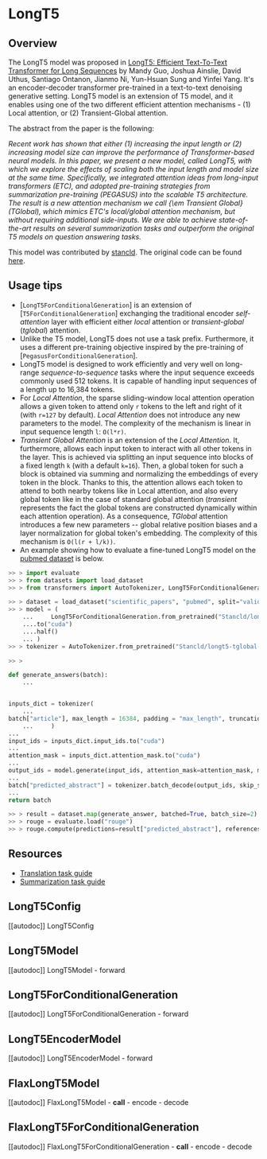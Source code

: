 <!--Copyright 2022 The HuggingFace Team. All rights reserved.

Licensed under the Apache License, Version 2.0 (the "License"); you may not use this file except in compliance with
the License. You may obtain a copy of the License at

http://www.apache.org/licenses/LICENSE-2.0

Unless required by applicable law or agreed to in writing, software distributed under the License is distributed on
an "AS IS" BASIS, WITHOUT WARRANTIES OR CONDITIONS OF ANY KIND, either express or implied. See the License for the
specific language governing permissions and limitations under the License.

⚠️ Note that this file is in Markdown but contain specific syntax for our doc-builder (similar to MDX) that may not be
rendered properly in your Markdown viewer.

-->

# LongT5

## Overview

The LongT5 model was proposed in [LongT5: Efficient Text-To-Text Transformer for Long Sequences](https://arxiv.org/abs/2112.07916)
by Mandy Guo, Joshua Ainslie, David Uthus, Santiago Ontanon, Jianmo Ni, Yun-Hsuan Sung and Yinfei Yang. It's an
encoder-decoder transformer pre-trained in a text-to-text denoising generative setting. LongT5 model is an extension of
T5 model, and it enables using one of the two different efficient attention mechanisms - (1) Local attention, or (2)
Transient-Global attention.


The abstract from the paper is the following:

*Recent work has shown that either (1) increasing the input length or (2) increasing model size can improve the
performance of Transformer-based neural models. In this paper, we present a new model, called LongT5, with which we
explore the effects of scaling both the input length and model size at the same time. Specifically, we integrated
attention ideas from long-input transformers (ETC), and adopted pre-training strategies from summarization pre-training
(PEGASUS) into the scalable T5 architecture. The result is a new attention mechanism we call {\em Transient Global}
(TGlobal), which mimics ETC's local/global attention mechanism, but without requiring additional side-inputs. We are
able to achieve state-of-the-art results on several summarization tasks and outperform the original T5 models on
question answering tasks.*

This model was contributed by [stancld](https://huggingface.co/stancld).
The original code can be found [here](https://github.com/google-research/longt5).

## Usage tips

- [`LongT5ForConditionalGeneration`] is an extension of [`T5ForConditionalGeneration`] exchanging the traditional
encoder *self-attention* layer with efficient either *local* attention or *transient-global* (*tglobal*) attention.
- Unlike the T5 model, LongT5 does not use a task prefix. Furthermore, it uses a different pre-training objective
inspired by the pre-training of [`PegasusForConditionalGeneration`].
- LongT5 model is designed to work efficiently and very well on long-range *sequence-to-sequence* tasks where the
input sequence exceeds commonly used 512 tokens. It is capable of handling input sequences of a length up to 16,384 tokens.
- For *Local Attention*, the sparse sliding-window local attention operation allows a given token to attend only `r`
tokens to the left and right of it (with `r=127` by default). *Local Attention* does not introduce any new parameters
to the model. The complexity of the mechanism is linear in input sequence length `l`: `O(l*r)`.
- *Transient Global Attention* is an extension of the *Local Attention*. It, furthermore, allows each input token to
interact with all other tokens in the layer. This is achieved via splitting an input sequence into blocks of a fixed
length `k` (with a default `k=16`). Then, a global token for such a block is obtained via summing and normalizing the embeddings of every token
in the block. Thanks to this, the attention allows each token to attend to both nearby tokens like in Local attention, and
also every global token like in the case of standard global attention (*transient* represents the fact the global tokens
are constructed dynamically within each attention operation).  As a consequence, *TGlobal* attention introduces
a few new parameters -- global relative position biases and a layer normalization for global token's embedding.
The complexity of this mechanism is `O(l(r + l/k))`.
- An example showing how to evaluate a fine-tuned LongT5 model on the [pubmed dataset](https://huggingface.co/datasets/scientific_papers) is below.

```python
>> > import evaluate
>> > from datasets import load_dataset
>> > from transformers import AutoTokenizer, LongT5ForConditionalGeneration

>> > dataset = load_dataset("scientific_papers", "pubmed", split="validation")
>> > model = (
    ...     LongT5ForConditionalGeneration.from_pretrained("Stancld/longt5-tglobal-large-16384-pubmed-3k_steps")
    ....to("cuda")
    ....half()
    ... )
>> > tokenizer = AutoTokenizer.from_pretrained("Stancld/longt5-tglobal-large-16384-pubmed-3k_steps")

>> >

def generate_answers(batch):
    ...


inputs_dict = tokenizer(
    ...
batch["article"], max_length = 16384, padding = "max_length", truncation = True, return_tensors = "pt"
    ...     )
...
input_ids = inputs_dict.input_ids.to("cuda")
...
attention_mask = inputs_dict.attention_mask.to("cuda")
...
output_ids = model.generate(input_ids, attention_mask=attention_mask, max_length=512, num_beams=2)
...
batch["predicted_abstract"] = tokenizer.batch_decode(output_ids, skip_special_tokens=True)
...
return batch

>> > result = dataset.map(generate_answer, batched=True, batch_size=2)
>> > rouge = evaluate.load("rouge")
>> > rouge.compute(predictions=result["predicted_abstract"], references=result["abstract"])
```


## Resources

- [Translation task guide](../tasks/translation)
- [Summarization task guide](../tasks/summarization)

## LongT5Config

[[autodoc]] LongT5Config

<frameworkcontent>
<pt>

## LongT5Model

[[autodoc]] LongT5Model
    - forward

## LongT5ForConditionalGeneration

[[autodoc]] LongT5ForConditionalGeneration
    - forward

## LongT5EncoderModel

[[autodoc]] LongT5EncoderModel
    - forward

</pt>
<jax>

## FlaxLongT5Model

[[autodoc]] FlaxLongT5Model
    - __call__
    - encode
    - decode

## FlaxLongT5ForConditionalGeneration

[[autodoc]] FlaxLongT5ForConditionalGeneration
    - __call__
    - encode
    - decode

</jax>
</frameworkcontent>
